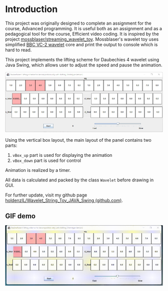 # Introduction

This project was originally designed to complete an assignment for the course, Advanced programming. It is useful both as an assignment and as a pedagogical tool for the course, Efficient video coding. It is inspired by the project [mossblaser/streaming_wavelet_toy](https://github.com/mossblaser/streaming_wavelet_toy). Mossblaser's wavelet toy uses simplified  [BBC VC-2 wavelet](https://bbc.github.io/vc2_conformance/user_guide/generating_static_analyses.html) core and print the output to console which is hard to read.

This project implements the lifting scheme for Daubechies 4 wavelet using Java Swing, which allows user to adjust the speed and pause the animation.

![](.\imgs\gui.png)

Using the vertical box layout, the main layout of the panel contains two parts:

1. `vBox_up` part is used for displaying the animation
2. `vBox_down` part is used for control

Animation is realized by a timer.

All data is calculated and packed by the class `Wavelet` before drawing in GUI.

For further update, visit my github page [holdenzlL/Wavelet_String_Toy_JAVA_Swing (github.com)](https://github.com/holdenzlL/Wavelet_String_Toy_JAVA_Swing).

## GIF demo

![demo](.\imgs\demo.gif)